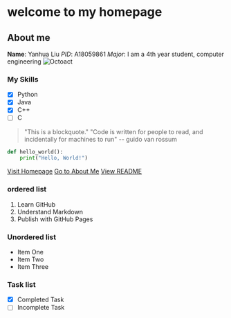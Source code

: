 # welcome to my homepage

## About me 
**Name**: Yanhua Liu
*PID*: A18059861
*Major*: I am a 4th year student, computer engineering
![Octoact](https://sandiegodiplomacy.org/wp-content/uploads/2023/02/UCSD-Symbol.png)

### My Skills
- [x] Python
- [x] Java
- [x] C++
- [ ] C

> "This is a blockquote." 
> "Code is written for people to read, and incidentally for machines to run" -- guido van rossum

```python
def hello_world():
    print("Hello, World!")
```
[Visit Homepage](git@github.com:BoscoLiu0/cse110.git)
[Go to About Me](#about-me)
[View README](README.md)

### ordered list
1. Learn GitHub
2. Understand Markdown
3. Publish with GitHub Pages

### Unordered list
- Item One
- Item Two
- Item Three

### Task list
- [x] Completed Task
- [ ] Incomplete Task
